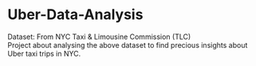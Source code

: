 # Uber-Data-Analysis
Dataset:  From  NYC Taxi &amp; Limousine Commission (TLC)
<br>Project about analysing the above dataset to find precious insights about Uber taxi trips in NYC.

